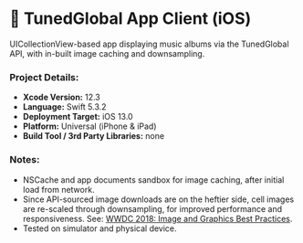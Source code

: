 # 📱 TunedGlobal App Client (iOS)

UICollectionView-based app displaying music albums via the TunedGlobal API, with in-built image caching and downsampling.

### Project Details:
- **Xcode Version:** 12.3
- **Language:** Swift 5.3.2
- **Deployment Target:** iOS 13.0
- **Platform:** Universal (iPhone & iPad)
- **Build Tool / 3rd Party Libraries:** none
### Notes:
- NSCache and app documents sandbox for image caching, after initial load from network.
- Since API-sourced image downloads are on the heftier side, cell images are re-scaled through downsampling, for improved performance and responsiveness. See: [WWDC 2018: Image and Graphics Best Practices](https://developer.apple.com/videos/play/wwdc2018/219/).
- Tested on simulator and physical device.

